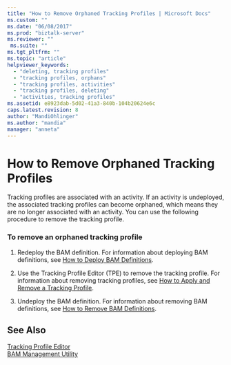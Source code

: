 ```yaml
---
title: "How to Remove Orphaned Tracking Profiles | Microsoft Docs"
ms.custom: ""
ms.date: "06/08/2017"
ms.prod: "biztalk-server"
ms.reviewer: ""
 ms.suite: ""
ms.tgt_pltfrm: ""
ms.topic: "article"
helpviewer_keywords: 
  - "deleting, tracking profiles"
  - "tracking profiles, orphans"
  - "tracking profiles, activities"
  - "tracking profiles, deleting"
  - "activities, tracking profiles"
ms.assetid: e8923dab-5d02-41a3-840b-104b20624e6c
caps.latest.revision: 8
author: "MandiOhlinger"
ms.author: "mandia"
manager: "anneta"
---
```

# How to Remove Orphaned Tracking Profiles
Tracking profiles are associated with an activity. If an activity is undeployed, the associated tracking profiles can become orphaned, which means they are no longer associated with an activity. You can use the following procedure to remove the tracking profile.  
  
### To remove an orphaned tracking profile  
  
1.  Redeploy the BAM definition. For information about deploying BAM definitions, see [How to Deploy BAM Definitions](../core/how-to-deploy-bam-definitions.md).  
  
2.  Use the Tracking Profile Editor (TPE) to remove the tracking profile. For information about removing tracking profiles, see [How to Apply and Remove a Tracking Profile](../core/how-to-apply-and-remove-a-tracking-profile.md).  
  
3.  Undeploy the BAM definition. For information about removing BAM definitions, see [How to Remove BAM Definitions](../core/how-to-remove-bam-definitions.md).  
  
## See Also  
 [Tracking Profile Editor](../core/tracking-profile-editor.md)   
 [BAM Management Utility](../core/bam-management-utility.md)